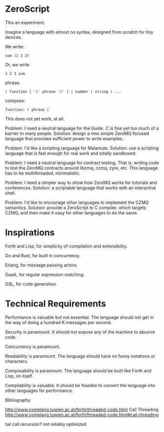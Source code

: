 # ZeroScript

This an experiment.

Imagine a language with almost no syntax, designed from scratch for tiny devices.

We write:

    sum (1 2 3)

Or, we write

    1 2 3 sum

phrase:

    ( function [ '(' phrase ')' ] | number | string ) ...

compose:

    function: ( phrase )


This does not yet work, at all.

Problem: I need a neutral language for the Guide. C is fine yet too much of a barrier to many people.
Solution: design a new simple ZeroMQ focused language that provides sufficient power to write examples.

Problem: I'd like a scripting language for Malamute.
Solution: use a scripting language that is fast enough for real work and totally sandboxed.

Problem: I need a neutral language for contract testing. That is, writing code to test the ZeroMQ
contracts around libzmq, czmq, zyre, etc. This language has to be multithreaded, minimalistic.

Problem: I need a simpler way to show how ZeroMQ works for tutorials and conferences.
Solution: a scriptable language that works with an interactive shell.

Problem: I'd like to encourage other languages to implement the CZMQ semantics.
Solution: provide a ZeroScript to C compiler, which targets CZMQ, and then make it easy for
other languages to do the same.

# Inspirations

Forth and Lisp, for simplicity of compilation and extensibility.

Go and Rust, for built in concurrency.

Erlang, for message passing actors.

Gawk, for regular expression matching.

GSL, for code generation.

# Technical Requirements

Performance is valuable but not essential. The language should not get in the way of doing a hundred K messages per second.

Security is paramount. It should not expose any of the machine to abusive code.

Concurrency is paramount.

Readability is paramount. The language should have no funny notations or characters.

Composability is paramount. The language should be built like Forth and Lisp, on itself.

Compilability is valuable. It should be feasible to convert the language into other languages for performance.


Bibliography

http://www.complang.tuwien.ac.at/forth/threaded-code.html
Call Threading
http://www.complang.tuwien.ac.at/forth/threaded-code.html#call-threading


tail call recursion? not reliably optimized

